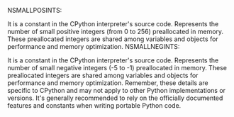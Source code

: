 NSMALLPOSINTS:

It is a constant in the CPython interpreter's source code. Represents the number of small positive integers (from 0 to 256) preallocated in memory. These preallocated integers are shared among variables and objects for performance and memory optimization. NSMALLNEGINTS:

It is a constant in the CPython interpreter's source code. Represents the number of small negative integers (-5 to -1) preallocated in memory. These preallocated integers are shared among variables and objects for performance and memory optimization. Remember, these details are specific to CPython and may not apply to other Python implementations or versions. It's generally recommended to rely on the officially documented features and constants when writing portable Python code.
